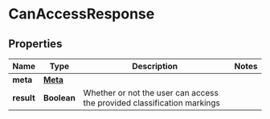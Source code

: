 

# CanAccessResponse


## Properties

| Name | Type | Description | Notes |
|------------ | ------------- | ------------- | -------------|
|**meta** | [**Meta**](Meta.md) |  |  |
|**result** | **Boolean** | Whether or not the user can access the provided classification markings |  |



